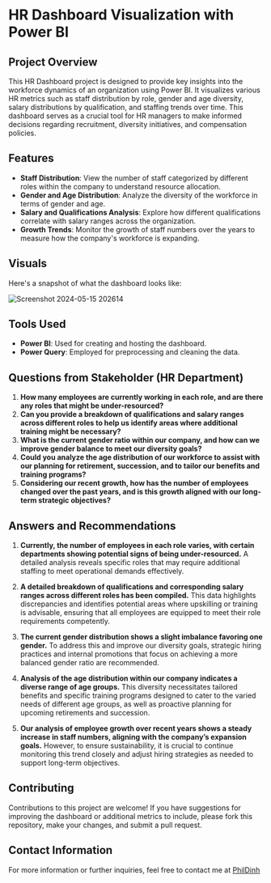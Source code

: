 # HR Dashboard Visualization with Power BI

## Project Overview

This HR Dashboard project is designed to provide key insights into the workforce dynamics of an organization using Power BI. It visualizes various HR metrics such as staff distribution by role, gender and age diversity, salary distributions by qualification, and staffing trends over time. This dashboard serves as a crucial tool for HR managers to make informed decisions regarding recruitment, diversity initiatives, and compensation policies.

## Features

- **Staff Distribution**: View the number of staff categorized by different roles within the company to understand resource allocation.
- **Gender and Age Distribution**: Analyze the diversity of the workforce in terms of gender and age.
- **Salary and Qualifications Analysis**: Explore how different qualifications correlate with salary ranges across the organization.
- **Growth Trends**: Monitor the growth of staff numbers over the years to measure how the company's workforce is expanding.

## Visuals

Here's a snapshot of what the dashboard looks like:

![Screenshot 2024-05-15 202614](https://github.com/phildinh/pizza_power_bi/assets/169891895/2cc3ca49-4ce7-4213-bee6-920b24faf0ca)


## Tools Used

- **Power BI**: Used for creating and hosting the dashboard.
- **Power Query**: Employed for preprocessing and cleaning the data.


## Questions from Stakeholder (HR Department)

1. **How many employees are currently working in each role, and are there any roles that might be under-resourced?**
2. **Can you provide a breakdown of qualifications and salary ranges across different roles to help us identify areas where additional training might be necessary?**
3. **What is the current gender ratio within our company, and how can we improve gender balance to meet our diversity goals?**
4. **Could you analyze the age distribution of our workforce to assist with our planning for retirement, succession, and to tailor our benefits and training programs?**
5. **Considering our recent growth, how has the number of employees changed over the past years, and is this growth aligned with our long-term strategic objectives?**

## Answers and Recommendations

1. **Currently, the number of employees in each role varies, with certain departments showing potential signs of being under-resourced.** A detailed analysis reveals specific roles that may require additional staffing to meet operational demands effectively.

2. **A detailed breakdown of qualifications and corresponding salary ranges across different roles has been compiled.** This data highlights discrepancies and identifies potential areas where upskilling or training is advisable, ensuring that all employees are equipped to meet their role requirements competently.

3. **The current gender distribution shows a slight imbalance favoring one gender.** To address this and improve our diversity goals, strategic hiring practices and internal promotions that focus on achieving a more balanced gender ratio are recommended.

4. **Analysis of the age distribution within our company indicates a diverse range of age groups.** This diversity necessitates tailored benefits and specific training programs designed to cater to the varied needs of different age groups, as well as proactive planning for upcoming retirements and succession.

5. **Our analysis of employee growth over recent years shows a steady increase in staff numbers, aligning with the company’s expansion goals.** However, to ensure sustainability, it is crucial to continue monitoring this trend closely and adjust hiring strategies as needed to support long-term objectives.


## Contributing

Contributions to this project are welcome! If you have suggestions for improving the dashboard or additional metrics to include, please fork this repository, make your changes, and submit a pull request.


## Contact Information

For more information or further inquiries, feel free to contact me at [PhilDinh](dinhthanhtrung2011@gmail.com)
